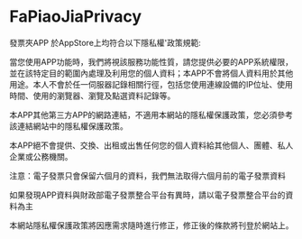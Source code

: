 # FaPiaoJiaPrivacy

發票夾APP 於AppStore上均符合以下隱私權'政策規範:

當您使用APP功能時，我們將視該服務功能性質，請您提供必要的APP系統權限，並在該特定目的範圍內處理及利用您的個人資料；本APP不會將個人資料用於其他用途。本人不會於任一伺服器記錄相關行徑，包括您使用連線設備的IP位址、使用時間、使用的瀏覽器、瀏覽及點選資料記錄等。

本APP其他第三方APP的網路連結，不適用本網站的隱私權保護政策，您必須參考該連結網站中的隱私權保護政策。

本APP絕不會提供、交換、出租或出售任何您的個人資料給其他個人、團體、私人企業或公務機關。

注意：電子發票只會保留六個月的資料，我們無法取得六個月前的電子發票資料

如果發現APP資料與財政部電子發票整合平台有異時，請以電子發票整合平台的資料為主

本網站隱私權保護政策將因應需求隨時進行修正，修正後的條款將刊登於網站上。

